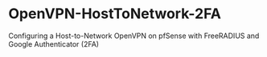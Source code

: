 # OpenVPN-HostToNetwork-2FA
Configuring a Host-to-Network OpenVPN on pfSense with FreeRADIUS and Google Authenticator (2FA)
